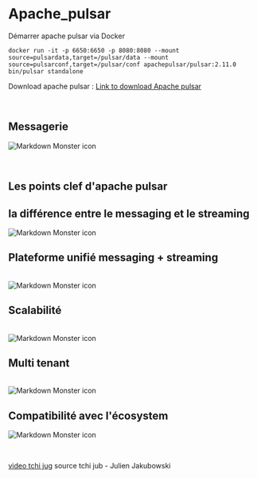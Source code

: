 # Apache_pulsar

Démarrer apache pulsar via Docker

```docker run -it -p 6650:6650 -p 8080:8080 --mount source=pulsardata,target=/pulsar/data --mount source=pulsarconf,target=/pulsar/conf apachepulsar/pulsar:2.11.0 bin/pulsar standalone```

Download apache pulsar : 
[Link to download Apache pulsar](https://pulsar.apache.org/docs/2.11.x/getting-started-standalone/)


<br>
<h2>Messagerie</h2>

<img src="images/producteur-consomateur.png"
     alt="Markdown Monster icon"
      />  

<br>
<h2>Les points clef d'apache pulsar </h2>

## la différence entre le messaging et le streaming
<img src="images/messaging vs streaming.png"
     alt="Markdown Monster icon"/>

## Plateforme unifié messaging + streaming
<br>
<img src="images/compatibilité.png"
     alt="Markdown Monster icon"
      />

## Scalabilité
<br>
<img src="images/scalabilité.png"
     alt="Markdown Monster icon"
      />

## Multi tenant
<br>
<img src="images/multi tenant.png"
     alt="Markdown Monster icon" /> 

<br>

## Compatibilité avec l'écosystem
<img src="images/ecosysteme.png"
     alt="Markdown Monster icon" /> 

<br>

[video tchi jug](https://www.youtube.com/watch?v=B2w9DSyviW0&t=1229s)
source tchi jub - Julien Jakubowski